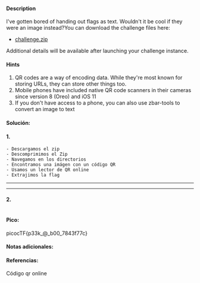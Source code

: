 
#### Description
I've gotten bored of handing out flags as text. Wouldn't it be cool if they were an image instead?You can download the challenge files here:

- [challenge.zip](https://artifacts.picoctf.net/c_atlas/16/challenge.zip)

Additional details will be available after launching your challenge instance.

#### Hints 
1. QR codes are a way of encoding data. While they're most known for storing URLs, they can store other things too.
2. Mobile phones have included native QR code scanners in their cameras since version 8 (Oreo) and iOS 11
3. If you don't have access to a phone, you can also use zbar-tools to convert an image to text


#### Solución:

#### 1.

````
- Descargamos el zip
- Descomprimimos el Zip
- Navegamos en los directorios
- Encontramos una imágen con un código QR
- Usamos un lector de QR online
- Extrajimos la flag
`````




--- 
---
#### 2.

````

`````


#### Pico:
picocTF{p33k_@_b00_7843f77c}

#### Notas adicionales:


#### Referencias:
Código qr online



